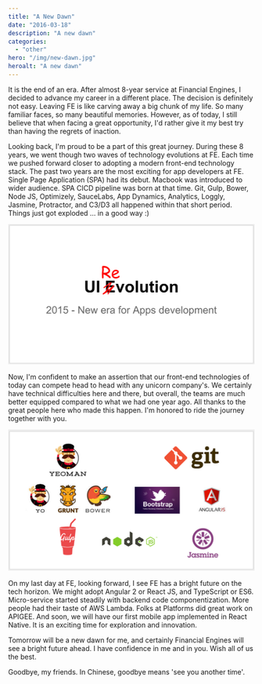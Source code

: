 ```yaml
---
title: "A New Dawn"
date: "2016-03-18"
description: "A new dawn"
categories:
  - "other"
hero: "/img/new-dawn.jpg"
heroalt: "A new dawn"
---
```


It is the end of an era. After almost 8-year service at Financial Engines, I decided to advance my career in a different place. The decision is definitely not easy. Leaving FE is like carving away a big chunk of my life. So many familiar faces, so many beautiful memories. However, as of today, I still believe that when facing a great opportunity, I'd rather give it my best try than having the regrets of inaction.
<!--more-->

Looking back, I'm proud to be a part of this great journey. During these 8 years, we went though two waves of technology evolutions at FE. Each time we pushed forward closer to adopting a modern front-end technology stack. The past two years are the most exciting for app developers at FE. Single Page Application (SPA) had its debut. Macbook was introduced to wider audience. SPA CICD pipeline was born at that time. Git, Gulp, Bower, Node JS, Optimizely, SauceLabs, App Dynamics, Analytics, Loggly, Jasmine, Protractor, and C3/D3 all happened within that short period. Things just got exploded ... in a good way :)

![UI revolution](/img/ui-revolution.png)

Now, I'm confident to make an assertion that our front-end technologies of today can compete head to head with any unicorn company's. We certainly have technical difficulties here and there, but overall, the teams are much better equipped compared to what we had one year ago. All thanks to the great people here who made this happen. I'm honored to ride the journey together with you.

![Front end tech stack](/img/ui-tech-stack.png)

On my last day at FE, looking forward, I see FE has a bright future on the tech horizon. We might adopt Angular 2 or React JS, and TypeScript or ES6. Micro-service started steadily with backend code componentization. More people had their taste of AWS Lambda. Folks at Platforms did great work on APIGEE. And soon, we will have our first mobile app implemented in React Native. It is an exciting time for exploration and innovation.

Tomorrow will be a new dawn for me, and certainly Financial Engines will see a bright future ahead. I have confidence in me and in you. Wish all of us the best.

Goodbye, my friends. In Chinese, goodbye means 'see you another time'.

<br />
